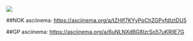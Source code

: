 <a href="https://codeclimate.com/github/kepchek/CCTask1/maintainability"><img src="https://api.codeclimate.com/v1/badges/ac49a5ef726404ec8ab8/maintainability" /></a>

##NOK asciinema: https://asciinema.org/a/tZHIf7KYyPpChZGPvfdIztDU5

##GP asciinema: https://asciinema.org/a/6uNLNXdBG8IzrSo57uKRllE7G
